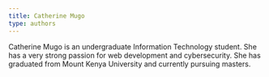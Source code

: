 ```yaml
---
title: Catherine Mugo
type: authors
---
```

Catherine Mugo is an undergraduate Information Technology student. She has a very strong passion for web development and cybersecurity.
She has graduated from Mount Kenya University  and currently pursuing masters.